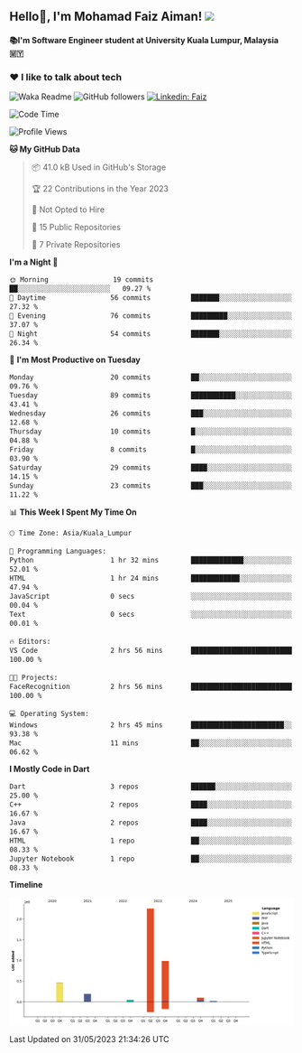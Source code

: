<h2> Hello👋, I'm Mohamad Faiz Aiman! <img src="https://media.giphy.com/media/12oufCB0MyZ1Go/giphy.gif" width="50"></h2>

#### 📚I'm Software Engineer student at University Kuala Lumpur, Malaysia 🇲🇾
###  ❤️ I like to talk about tech 


![Waka Readme](https://github.com/anmol098/anmol098/workflows/Waka%20Readme/badge.svg)
![GitHub followers](https://img.shields.io/github/followers/faizaiman?label=Follow&style=social)
[![Linkedin: Faiz](https://img.shields.io/badge/-Faiz-blue?style=flat-square&logo=Linkedin&logoColor=white&link=https://www.linkedin.com/in/mohamad-faiz-aiman-623747192/)](https://www.linkedin.com/in/mohamad-faiz-aiman-623747192/)

<!--START_SECTION:waka-->
![Code Time](http://img.shields.io/badge/Code%20Time-104%20hrs%2044%20mins-blue)

![Profile Views](http://img.shields.io/badge/Profile%20Views-68-blue)

**🐱 My GitHub Data** 

> 📦 41.0 kB Used in GitHub's Storage 
 > 
> 🏆 22 Contributions in the Year 2023
 > 
> 🚫 Not Opted to Hire
 > 
> 📜 15 Public Repositories 
 > 
> 🔑 7 Private Repositories 
 > 
**I'm a Night 🦉** 

```text
🌞 Morning                19 commits          ██░░░░░░░░░░░░░░░░░░░░░░░   09.27 % 
🌆 Daytime                56 commits          ███████░░░░░░░░░░░░░░░░░░   27.32 % 
🌃 Evening                76 commits          █████████░░░░░░░░░░░░░░░░   37.07 % 
🌙 Night                  54 commits          ███████░░░░░░░░░░░░░░░░░░   26.34 % 
```
📅 **I'm Most Productive on Tuesday** 

```text
Monday                   20 commits          ██░░░░░░░░░░░░░░░░░░░░░░░   09.76 % 
Tuesday                  89 commits          ███████████░░░░░░░░░░░░░░   43.41 % 
Wednesday                26 commits          ███░░░░░░░░░░░░░░░░░░░░░░   12.68 % 
Thursday                 10 commits          █░░░░░░░░░░░░░░░░░░░░░░░░   04.88 % 
Friday                   8 commits           █░░░░░░░░░░░░░░░░░░░░░░░░   03.90 % 
Saturday                 29 commits          ████░░░░░░░░░░░░░░░░░░░░░   14.15 % 
Sunday                   23 commits          ███░░░░░░░░░░░░░░░░░░░░░░   11.22 % 
```


📊 **This Week I Spent My Time On** 

```text
🕑︎ Time Zone: Asia/Kuala_Lumpur

💬 Programming Languages: 
Python                   1 hr 32 mins        █████████████░░░░░░░░░░░░   52.01 % 
HTML                     1 hr 24 mins        ████████████░░░░░░░░░░░░░   47.94 % 
JavaScript               0 secs              ░░░░░░░░░░░░░░░░░░░░░░░░░   00.04 % 
Text                     0 secs              ░░░░░░░░░░░░░░░░░░░░░░░░░   00.01 % 

🔥 Editors: 
VS Code                  2 hrs 56 mins       █████████████████████████   100.00 % 

🐱‍💻 Projects: 
FaceRecognition          2 hrs 56 mins       █████████████████████████   100.00 % 

💻 Operating System: 
Windows                  2 hrs 45 mins       ███████████████████████░░   93.38 % 
Mac                      11 mins             ██░░░░░░░░░░░░░░░░░░░░░░░   06.62 % 
```

**I Mostly Code in Dart** 

```text
Dart                     3 repos             ██████░░░░░░░░░░░░░░░░░░░   25.00 % 
C++                      2 repos             ████░░░░░░░░░░░░░░░░░░░░░   16.67 % 
Java                     2 repos             ████░░░░░░░░░░░░░░░░░░░░░   16.67 % 
HTML                     1 repo              ██░░░░░░░░░░░░░░░░░░░░░░░   08.33 % 
Jupyter Notebook         1 repo              ██░░░░░░░░░░░░░░░░░░░░░░░   08.33 % 
```



**Timeline**

![Lines of Code chart](https://raw.githubusercontent.com/faizaiman/faizaiman/main/assets/bar_graph.png)


 Last Updated on 31/05/2023 21:34:26 UTC
<!--END_SECTION:waka-->
